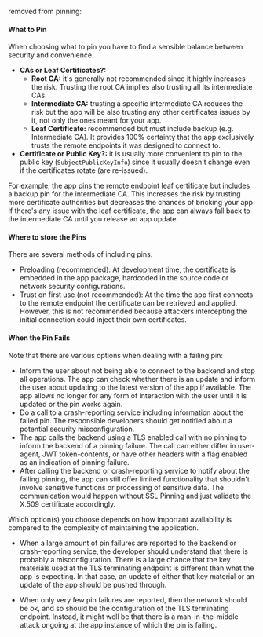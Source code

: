 removed from pinning:

#### What to Pin

When choosing what to pin you have to find a sensible balance between security and convenience.

- **CAs or Leaf Certificates?:**
  - **Root CA:** it's generally not recommended since it highly increases the risk. Trusting the root CA implies also trusting all its intermediate CAs.
  - **Intermediate CA:** trusting a specific intermediate CA reduces the risk but the app will be also trusting any other certificates issues by it, not only the ones meant for your app.
  - **Leaf Certificate:** recommended but must include backup (e.g. Intermediate CA). It provides 100% certainty that the app exclusively trusts the remote endpoints it was designed to connect to.
- **Certificate or Public Key?:** it is usually more convenient to pin to the public key (`SubjectPublicKeyInfo`) since it usually doesn't change even if the certificates rotate (are re-issued).

For example, the app pins the remote endpoint leaf certificate but includes a backup pin for the intermediate CA. This increases the risk by trusting more certificate authorities but decreases the chances of bricking your app. If there's any issue with the leaf certificate, the app can always fall back to the intermediate CA until you release an app update.

#### Where to store the Pins

There are several methods of including pins.

- Preloading (recommended): At development time, the certificate is embedded in the app package, hardcoded in the source code or network security configurations.
- Trust on first use (not recommended): At the time the app first connects to the remote endpoint the certificate can be retrieved and applied. However, this is not recommended because attackers intercepting the initial connection could inject their own certificates.

#### When the Pin Fails

Note that there are various options when dealing with a failing pin:

- Inform the user about not being able to connect to the backend and stop all operations. The app can check whether there is an update and inform the user about updating to the latest version of the app if available. The app allows no longer for any form of interaction with the user until it is updated or the pin works again.
- Do a call to a crash-reporting service including information about the failed pin. The responsible developers should get notified about a potential security misconfiguration.
- The app calls the backend using a TLS enabled call with no pinning to inform the backend of a pinning failure. The call can either differ in user-agent, JWT token-contents, or have other headers with a flag enabled as an indication of pinning failure.
- After calling the backend or crash-reporting service to notify about the failing pinning, the app can still offer limited functionality that shouldn't involve sensitive functions or processing of sensitive data. The communication would happen without SSL Pinning and just validate the X.509 certificate accordingly.

Which option(s) you choose depends on how important availability is compared to the complexity of maintaining the application.

- When a large amount of pin failures are reported to the backend or crash-reporting service, the developer should understand that there is probably a misconfiguration. There is a large chance that the key materials used at the TLS terminating endpoint is different than what the app is expecting. In that case, an update of either that key material or an update of the app should be pushed through.

- When only very few pin failures are reported, then the network should be ok, and so should be the configuration of the TLS terminating endpoint. Instead, it might well be that there is a man-in-the-middle attack ongoing at the app instance of which the pin is failing.